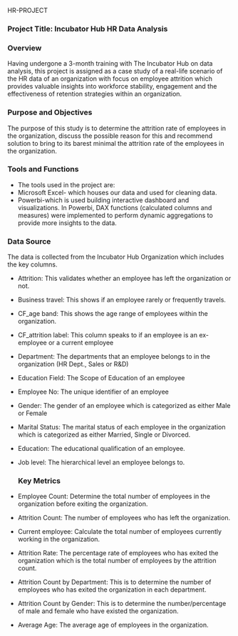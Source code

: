  HR-PROJECT

### Project Title: Incubator Hub HR Data Analysis


### Overview
Having undergone a 3-month training with The Incubator Hub on data analysis, this project is assigned as a case study of a real-life scenario of the HR data of an organization with focus on employee attrition which provides valuable insights into workforce stability, engagement and the effectiveness of retention strategies within an organization. 


### Purpose and Objectives
The purpose of this study is to determine the attrition rate of employees in the organization, discuss the possible reason for this and recommend solution to bring to its barest minimal the attrition rate of the employees in the organization.


### Tools and Functions
- The tools used in the project are: 
- Microsoft Excel- which houses our data and used for cleaning data.
- Powerbi-which is used building interactive dashboard and visualizations.
In Powerbi, DAX functions (calculated columns and measures) were implemented to perform dynamic aggregations to provide more insights to the data.


### Data Source
The data is collected from the Incubator Hub Organization which includes the key columns.

- Attrition: This validates whether an employee has left the organization or not.
- Business travel: This shows if an employee rarely or frequently travels.
- CF_age band: This shows the age range of employees within the organization.
- CF_attrition label: This column speaks to if an employee is an ex-employee or a current employee
- Department: The departments that an employee belongs to in the organization (HR Dept., Sales or R&D)
- Education Field: The Scope of Education of an employee
- Employee No: The unique identifier of an employee
- Gender: The gender of an employee which is categorized as either Male or Female
- Marital Status: The marital status of each employee in the organization which is categorized as either Married, Single or Divorced.
- Education: The educational qualification of an employee.
- Job level: The hierarchical level an employee belongs to.


  ### Key Metrics
- Employee Count: Determine the total number of employees in the organization before exiting the organization.
- Attrition Count: The number of employees who has left the organization.
- Current employee: Calculate the total number of employees currently working in the organization. 
- Attrition Rate: The percentage rate of employees who has exited the organization which is the total number of employees by the attrition count.
- Attrition Count by Department: This is to determine the number of employees who has exited the organization in each department.
- Attrition Count by Gender: This is to determine the number/percentage of male and female who have existed the organization.
- Average Age: The average age of employees in the organization. 

